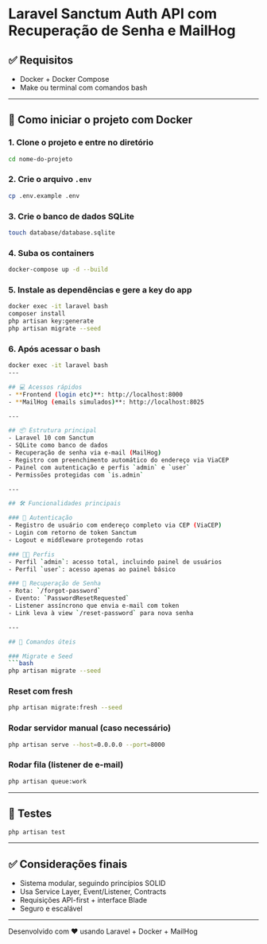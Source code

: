 # Laravel Sanctum Auth API com Recuperação de Senha e MailHog

## ✅ Requisitos
- Docker + Docker Compose
- Make ou terminal com comandos bash

---

## 🚀 Como iniciar o projeto com Docker

### 1. Clone o projeto e entre no diretório
```bash
cd nome-do-projeto
```

### 2. Crie o arquivo `.env`
```bash
cp .env.example .env
```

### 3. Crie o banco de dados SQLite
```bash
touch database/database.sqlite
```

### 4. Suba os containers
```bash
docker-compose up -d --build
```

### 5. Instale as dependências e gere a key do app
```bash
docker exec -it laravel bash
composer install
php artisan key:generate
php artisan migrate --seed
```
### 6. Após acessar o bash
```bash
docker exec -it laravel bash
---

## 💻 Acessos rápidos
- **Frontend (login etc)**: http://localhost:8000
- **MailHog (emails simulados)**: http://localhost:8025

---

## 📦 Estrutura principal
- Laravel 10 com Sanctum
- SQLite como banco de dados
- Recuperação de senha via e-mail (MailHog)
- Registro com preenchimento automático do endereço via ViaCEP
- Painel com autenticação e perfis `admin` e `user`
- Permissões protegidas com `is.admin`

---

## 🛠️ Funcionalidades principais

### 🔐 Autenticação
- Registro de usuário com endereço completo via CEP (ViaCEP)
- Login com retorno de token Sanctum
- Logout e middleware protegendo rotas

### 🧑‍💼 Perfis
- Perfil `admin`: acesso total, incluindo painel de usuários
- Perfil `user`: acesso apenas ao painel básico

### 📧 Recuperação de Senha
- Rota: `/forgot-password`
- Evento: `PasswordResetRequested`
- Listener assíncrono que envia e-mail com token
- Link leva à view `/reset-password` para nova senha

---

## 📜 Comandos úteis

### Migrate e Seed
```bash
php artisan migrate --seed
```

### Reset com fresh
```bash
php artisan migrate:fresh --seed
```

### Rodar servidor manual (caso necessário)
```bash
php artisan serve --host=0.0.0.0 --port=8000
```

### Rodar fila (listener de e-mail)
```bash
php artisan queue:work
```

---

## 🧪 Testes
```bash
php artisan test
```

---

## ✅ Considerações finais
- Sistema modular, seguindo princípios SOLID
- Usa Service Layer, Event/Listener, Contracts
- Requisições API-first + interface Blade
- Seguro e escalável

---

Desenvolvido com ❤️ usando Laravel + Docker + MailHog